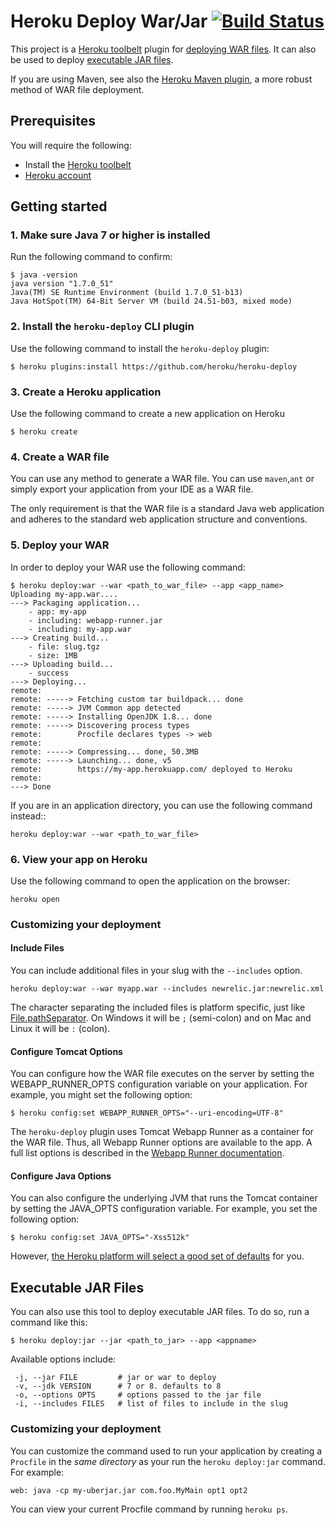 # Heroku Deploy War/Jar [![Build Status](https://travis-ci.org/heroku/heroku-deploy.svg)](https://travis-ci.org/heroku/heroku-deploy)

This project is a [Heroku toolbelt](https://toolbelt.heroku.com/)
plugin for [deploying WAR files](https://devcenter.heroku.com/articles/war-deployment). It can also be used to deploy
[executable JAR files](#executable-jar-files).

If you are using Maven, see also the [Heroku Maven plugin](https://devcenter.heroku.com/articles/deploying-java-applications-with-the-heroku-maven-plugin),
a more robust method of WAR file deployment.

## Prerequisites

You will require the following:

* Install the [Heroku toolbelt](https://toolbelt.heroku.com/)
* [Heroku account](https://api.heroku.com/signup)

## Getting started

### 1. Make sure Java 7 or higher is installed

Run the following command to confirm:

```sh-session
$ java -version
java version "1.7.0_51"
Java(TM) SE Runtime Environment (build 1.7.0_51-b13)
Java HotSpot(TM) 64-Bit Server VM (build 24.51-b03, mixed mode)
```

### 2. Install the <code>heroku-deploy</code> CLI plugin

Use the following command to install the <code>heroku-deploy</code> plugin:

    $ heroku plugins:install https://github.com/heroku/heroku-deploy

### 3. Create a Heroku application

Use the following command to create a new application on Heroku

    $ heroku create

### 4. Create a WAR file

You can use any method to generate a WAR file. You can use <code>maven</code>,<code>ant</code> or simply export your application from your IDE as a WAR file.

The only requirement is that the WAR file is a standard Java web application and adheres to the standard web application structure and conventions.

### 5. Deploy your WAR

In order to deploy your WAR use the following command:

```sh-session
$ heroku deploy:war --war <path_to_war_file> --app <app_name>
Uploading my-app.war....
---> Packaging application...
    - app: my-app
    - including: webapp-runner.jar
    - including: my-app.war
---> Creating build...
    - file: slug.tgz
    - size: 1MB
---> Uploading build...
    - success
---> Deploying...
remote:
remote: -----> Fetching custom tar buildpack... done
remote: -----> JVM Common app detected
remote: -----> Installing OpenJDK 1.8... done
remote: -----> Discovering process types
remote:        Procfile declares types -> web
remote:
remote: -----> Compressing... done, 50.3MB
remote: -----> Launching... done, v5
remote:        https://my-app.herokuapp.com/ deployed to Heroku
remote:
---> Done
```

If you are in an application directory, you can use the following command instead::

    heroku deploy:war --war <path_to_war_file>

### 6. View your app on Heroku

Use the following command to open the application on the browser:

    heroku open
    
### Customizing your deployment

#### Include Files

You can include additional files in your slug with the `--includes` option. 

```
heroku deploy:war --war myapp.war --includes newrelic.jar:newrelic.xml
```

The character separating the included files is platform specific, just like [File.pathSeparator](http://docs.oracle.com/javase/8/docs/api/java/io/File.html#pathSeparator). On Windows it will be `;` (semi-colon) and on Mac and Linux it will be `:` (colon).

#### Configure Tomcat Options

You can configure how the WAR file executes on the server by setting the
WEBAPP_RUNNER_OPTS configuration variable on your application. For example,
you might set the following option:

```term
$ heroku config:set WEBAPP_RUNNER_OPTS="--uri-encoding=UTF-8"
```

The `heroku-deploy` plugin uses Tomcat Webapp Runner as a container for the
WAR file. Thus, all Webapp Runner options are available to the app. A full list
options is described in the
[Webapp Runner documentation](https://github.com/jsimone/webapp-runner#options).

#### Configure Java Options

You can also configure the underlying JVM that runs the Tomcat container by
setting the JAVA_OPTS configuration variable. For example, you set the
following option:

```term
$ heroku config:set JAVA_OPTS="-Xss512k"
```

However, [the Heroku platform will select a good set of defaults](https://devcenter.heroku.com/articles/java-support#environment) for you.

## Executable JAR Files

You can also use this tool to deploy executable JAR files. To do so, run a command like this:

```
$ heroku deploy:jar --jar <path_to_jar> --app <appname>
```

Available options include:

```
 -j, --jar FILE         # jar or war to deploy
 -v, --jdk VERSION      # 7 or 8. defaults to 8
 -o, --options OPTS     # options passed to the jar file
 -i, --includes FILES   # list of files to include in the slug
```

### Customizing your deployment

You can customize the command used to run your application by creating a `Procfile` in the *same directory* as your run the `heroku deploy:jar` command. For example:

```
web: java -cp my-uberjar.jar com.foo.MyMain opt1 opt2
```

You can view your current Procfile command by running `heroku ps`.

